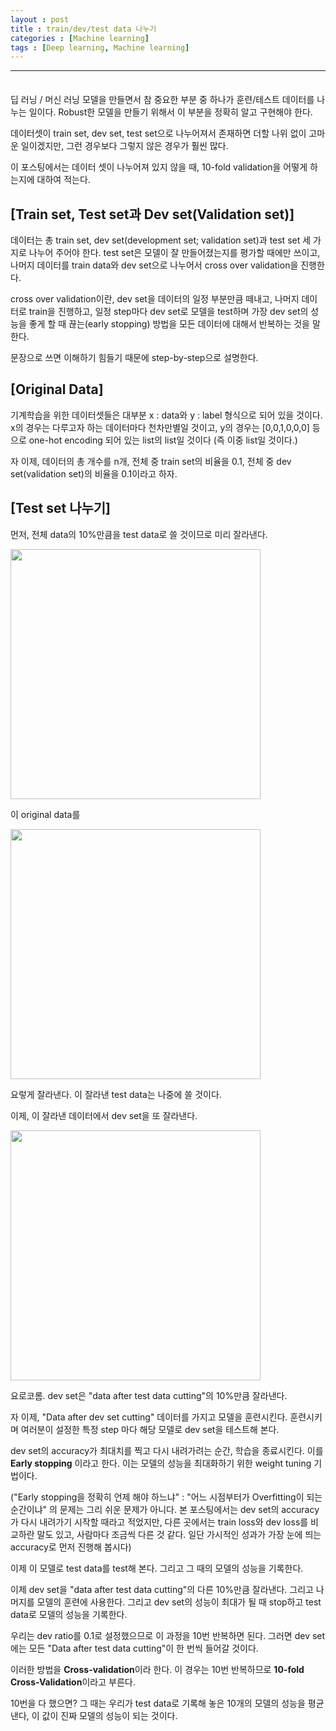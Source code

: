 ```yaml
---
layout : post
title : train/dev/test data 나누기
categories : [Machine learning]
tags : [Deep learning, Machine learning]
---
```


---

<span style = "line-height:50%"><br></span>

딥 러닝 / 머신 러닝 모델을 만들면서 참 중요한 부분 중 하나가 훈련/테스트 데이터를 나누는 일이다. Robust한 모델을 만들기 위해서 이 부분을 정확히 알고 구현해야 한다. 

데이터셋이 train set, dev set, test set으로 나누어져서 존재하면 더할 나위 없이 고마운 일이겠지만, 그런 경우보다 그렇지 않은 경우가 훨씬 많다.

이 포스팅에서는 데이터 셋이 나누어져 있지 않을 때, 10-fold validation을 어떻게 하는지에 대하여 적는다.

## [Train set, Test set과 Dev set(Validation set)]

데이터는 총 train set, dev set(development set; validation set)과 test set 세 가지로 나누어 주어야 한다. test set은 모델이 잘 만들어졌는지를 평가할 때에만 쓰이고, 나머지 데이터를 train data와 dev set으로 나누어서 cross over validation을 진행한다.

cross over validation이란, dev set을 데이터의 일정 부분만큼 떼내고, 나머지 데이터로 train을 진행하고, 일정 step마다 dev set로 모델을 test하며 가장 dev set의 성능을 좋게 할 때 끊는(early stopping) 방법을 모든 데이터에 대해서 반복하는 것을 말한다.

문장으로 쓰면 이해하기 힘들기 때문에 step-by-step으로 설명한다.

## [Original Data]

기계학습을 위한 데이터셋들은 대부분 x : data와 y : label 형식으로 되어 있을 것이다. x의 경우는 다루고자 하는 데이터마다 천차만별일 것이고, y의 경우는 [0,0,1,0,0,0] 등으로 one-hot encoding 되어 있는 list의 list일 것이다 (즉 이중 list일 것이다.)

자 이제, 데이터의 총 개수를 n개, 전체 중 train set의 비율을 0.1, 전체 중 dev set(validation set)의 비율을 0.1이라고 하자.

## [Test set 나누기]

먼저, 전체 data의 10%만큼을 test data로 쓸 것이므로 미리 잘라낸다.

<img src = "https://lh3.googleusercontent.com/6-VC2QGFIgTlvECwhzuxSoDn2-neK2oRoQSBU4vyHyXWIpNrubL9OWC7GGTpe1l0iNT_TENV2rpWHWQetFBsQ5epfZXqNH1tuPWiPLv8qYKuUbkvCOMcI_W0Ym44lSmNlpKlJkfCqd8F1m6oNyHT5F5mrwYSYTEVPYtbV1rTglQpnq6Ueaw8BgkRz409XU2YsnhqOzDsJRwTUyl96BvceVr_fheondeAeSDmImAg1NlPfmsF_gCKyp6cE98g6RcAUqPCNvlTOQxpQqsb9WJZwTxWDiTSG1TKymQuaj3aAkef_quELX29r0Wv2TcNJMdQGeTzAqU4eudpw4M3uJ6Yb99DTFQ5UUQEX18HepFnUxzA7FD00T3l1uInxaS6f51d2wtHbtOcd4eEbYlW09GGxqezPxbQ95jGFp62gKfbO6yKxrNFiMoVpjFh1q4FLO9LlDmC4olfxRrO9mlGWqtl72zHOzr4sDPjVeAJPzEV_uFgmVzOJ3b0rjKd0vNH9DxSjDJW6cQmsdKwl0jBHxZji8aPpVxBH1AUCsVoKAempcO5hRxrMGQnd3N7s6jS2bDS5nr7in8vp7DExnzwQyUucMN4MszDOD71YZ2cSYrMdB66J4CyndnDHWbL6Dhjh6sAT0c3QDoAhtsUvEXsuVBhgLyAHLPpNQ=w1415-h147-no" width = "400">

이 original data를

<img src = "https://lh3.googleusercontent.com/OEh3zZk6jmZjcGfus-4jDb_uVzjwY6g9SElaX7vbeLBIQ5evxWywbMIqrzYhZFe34l-jSwphzF-pnouCH4W5HhCbMwGnAkD_G4A3MPBdnHiHoHmOBavQktM202VdC5WO0UM0-x4ZSjDgaqvBKK0rbxXo7LEWVsCPVbfE9519716kIvyRUkI8jb79L08K2T49vKtjb_SKyeBXk0Kmi5u9mxXbbK5Hz9A6xStgWIFSbi3pBw45SIGtjwvp6-ocj6_f6VYpHIEUbo2eXPEwj82JJv4GWady9K8zR7XNysdSxtruxHERhd3rzFFGG1yAHjvhGy4WeF5Vo-q2_COC2MTHVmn008UneajZnZvQTW3vsbkF50zWMwmOqaS52EH2hQBip049r8N9XUBw5dHdPeXk7I6yrwuXHaKxE8_94ox8bXKuLugU5K4dNfb_-KpiTAc-jcCBb18mrDb9sQZ7GJZsXQUK1Tc8ijhLB0ALH6_VXa5P-fP0HzQ7EEG3iaAyRjp7Qwtzvv2wu94oTJpuySb8FWVRE0hDA3Z86O-d_2sSJy51_UiTxBOExCw0Gd8a8eWwsG5aYzcJsIyDEeZ9wkByASJrOkTTZE0Z0jiGAG0hQMwtL5tgnWImpVKJ0ENTWKqPEvVZOrloN8LtPLYJgGamUll-PkrTbg=w1437-h147-no" width = "400">

요렇게 잘라낸다. 이 잘라낸 test data는 나중에 쓸 것이다.

이제, 이 잘라낸 데이터에서 dev set을 또 잘라낸다.

<img src = "https://lh3.googleusercontent.com/5Xf6jm0awykfqMUBl9kR4-Fe_JydONd5kgXeierF3ksFveQQmsyfL4Taqu0OM7ouT4gLyYv1neiqnMtZChye180U5KYD3Czvl_UXl2GTfqeIF--RDaTqRWC3Ut6VDdhf0ZE2tqkEm_1UzJ0mdV8cMC9kjroGdymrWJCi58Pwdx_1HL_HJ4BvdPWHkUlnJzVVnxI7r-47JB6cmrRBQYhXkJ2rbwssHj9oWckXIJn_Qs-UPLycitQGW8oxV898DdVS1SvR5nAzU2PbbPc48X16aJ9M1mBzJkjfbA_o4IcjgVINKI8OSN5H9e6opjv1_XZhxEgw0zGBPa4oHpBO9q1pmQ5Fl_SJFGVxnZzK7sFdZQF5yQEMohEIk-ey14s3BT2sSlQgw3dDioLY90CVtYfTUHbDvE9nrMta188OndWPGI3M7e1nDhl9l6btWmi10fRL7dw0To67jswgT_JbQ4ijEJFYfjf5WUv9W0xZ0EnwK_3lP23IxBUB2X4TIfmpDNXOHq_8ZxWZlPJEAbZVLkyolFVesNKz8dCZh_yT2lPb-XDZmjO4zrrmBNZwIbOBZU9vJ27CFhUmCdN9eJAbY0kQrwrQiT6YlNNrAKZX15spAn4tcSWm0qtPyDWiaaAwdWXl__RLzrsv37itK7RIgHTvrlsR6yhtxA=w1186-h148-no" width="400">

요로코롬. dev set은 "data after test data cutting"의 10%만큼 잘라낸다.

자 이제, "Data after dev set cutting" 데이터를 가지고 모델을 훈련시킨다. 훈련시키며 여러분이 설정한 특정 step 마다 해당 모델로 dev set을 테스트해 본다. 

dev set의 accuracy가 최대치를 찍고 다시 내려가려는 순간, 학습을 종료시킨다. 이를 <b>Early stopping</b> 이라고 한다. 이는 모델의 성능을 최대화하기 위한 weight tuning 기법이다.

("Early stopping을 정확히 언제 해야 하느냐" : "어느 시점부터가 Overfitting이 되는 순간이냐" 의 문제는 그리 쉬운 문제가 아니다. 본 포스팅에서는 dev set의 accuracy가 다시 내려가기 시작할 때라고 적었지만, 다른 곳에서는 train loss와 dev loss를 비교하란 말도 있고, 사람마다 조금씩 다른 것 같다. 일단 가시적인 성과가 가장 눈에 띄는 accuracy로 먼저 진행해 봅시다) 

이제 이 모델로 test data를 test해 본다. 그리고 그 때의 모델의 성능을 기록한다.

이제 dev set을 "data after test data cutting"의 다른 10%만큼 잘라낸다. 그리고 나머지를 모델의 훈련에 사용한다. 그리고 dev set의 성능이 최대가 될 때 stop하고 test data로 모델의 성능을 기록한다.

우리는 dev ratio를 0.1로 설정했으므로 이 과정을 10번 반복하면 된다. 그러면 dev set에는 모든 "Data after test data cutting"이 한 번씩 들어갈 것이다.

이러한 방법을 <b>Cross-validation</b>이라 한다. 이 경우는 10번 반복하므로 <b>10-fold Cross-Validation</b>이라고 부른다.

10번을 다 했으면? 그 때는 우리가 test data로 기록해 놓은 10개의 모델의 성능을 평균낸다, 이 값이 진짜 모델의 성능이 되는 것이다.